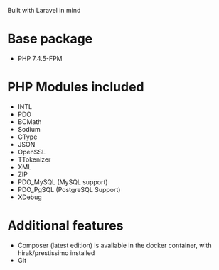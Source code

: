 Built with Laravel in mind

# Base package

* PHP 7.4.5-FPM

# PHP Modules included

* INTL
* PDO
* BCMath
* Sodium
* CType
* JSON
* OpenSSL
* TTokenizer
* XML
* ZIP
* PDO_MySQL (MySQL support)
* PDO_PgSQL (PostgreSQL Support)
* XDebug

# Additional features

* Composer (latest edition) is available in the docker container, with hirak/prestissimo installed
* Git
